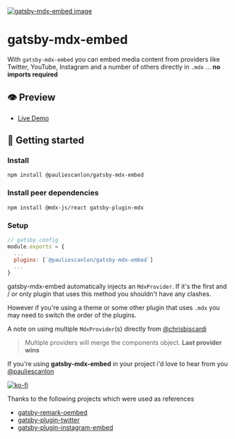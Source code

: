 <a href="https://gatsby-mdx-embed.netlify.com/" target="_blank">
<img src="https://gatsby-mdx-embed.netlify.com/images/mdx-embed-main-og-image.jpg" alt="gatsby-mdx-embed image" />
</a>

# gatsby-mdx-embed

With `gatsby-mdx-embed` you can embed media content from providers like Twitter, YouTube, Instagram and a number of others directly in `.mdx` ... **no imports required**

## 👁️ Preview

- [Live Demo](https://gatsby-mdx-embed.netlify.com/)

## 🚀 Getting started

### Install

```
npm install @pauliescanlon/gatsby-mdx-embed
```

### Install peer dependencies

```
npm install @mdx-js/react gatsby-plugin-mdx
```

### Setup

```js
// gatsby.config
module.exports = {
  ...
  plugins: [`@pauliescanlon/gatsby-mdx-embed`]
  ...
}
```

gatsby-mdx-embed automatically injects an `MdxProvider`. If it's the first and / or only plugin that uses this method you shouldn't have any clashes.

However if you're using a theme or some other plugin that uses `.mdx` you may need to switch the order of the plugins.

A note on using multiple `MdxProvider`(s) directly from [@chrisbiscardi](https://twitter.com/chrisbiscardi)

> Multiple providers will merge the components object. **Last provider wins**

If you're using **gatsby-mdx-embed** in your project i'd love to hear from you [@pauliescanlon](https://twitter.com/PaulieScanlon)

[![ko-fi](https://www.ko-fi.com/img/githubbutton_sm.svg)](https://ko-fi.com/P5P31B7G8)

Thanks to the following projects which were used as references

- [gatsby-remark-oembed](https://github.com/raae/gatsby-remark-oembed)
- [gatsby-plugin-twitter](https://github.com/gatsbyjs/gatsby/tree/master/packages/gatsby-plugin-twitter)
- [gatsby-plugin-instagram-embed](https://github.com/jlengstorf/gatsby-plugin-instagram-embed)

